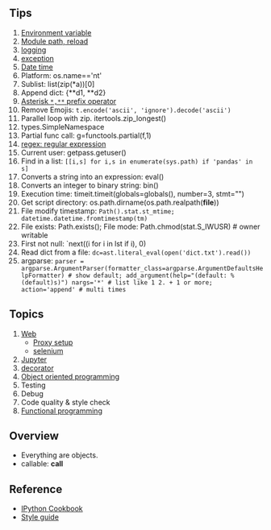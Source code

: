 ## Tips
1. [Environment variable](common.md)
1. [Module path, reload](common.md#modules)
1. [logging](common.md#logging)
1. [exception](common.md#exception)
1. [Date time](common.md#datetime)
1. Platform: os.name=='nt'
1. Sublist: list(zip(*a))[0]
1. Append dict: {**d1, **d2}
1. [Asterisk `*,**` prefix operator](common.md)
1. Remove Emojis: `t.encode('ascii', 'ignore').decode('ascii')`
1. Parallel loop with zip. itertools.zip_longest()
1. types.SimpleNamespace
1. Partial func call: g=functools.partial(f,1)
1. [regex: regular expression](common.md#regex)
1. Current user: getpass.getuser()
1. Find in a list: `[[i,s] for i,s in enumerate(sys.path) if 'pandas' in s]`
1. Converts a string into an expression: eval()
1. Converts an integer to binary string: bin()
1. Execution time: timeit.timeit(globals=globals(), number=3, stmt="")
1. Get script directory: os.path.dirname(os.path.realpath(__file__))
1. File modify timestamp: `Path().stat.st_mtime; datetime.datetime.fromtimestamp(tm)`
1. File exists: Path.exists(); File mode: Path.chmod(stat.S_IWUSR) # owner writable
1. First not null: `next((i for i in lst if i), 0)
1. Read dict from a file: `dc=ast.literal_eval(open('dict.txt').read())`
1. argparse: `parser = argparse.ArgumentParser(formatter_class=argparse.ArgumentDefaultsHelpFormatter) # show default; add_argument(help="(default: %(default)s)")
    nargs='*' # list like 1 2. + 1 or more; action='append' # multi times`

## Topics
1. [Web](web.md)
   * [Proxy setup](web.md#proxy-setup)
   * [selenium](web.md#selenium)
1. [Jupyter](jupyter.md)
1. [decorator](decorator.md)
1. [Object oriented programming](oop.md)
1. Testing
1. Debug
1. Code quality & style check
1. [Functional programming](functional.md)

## Overview
* Everything are objects.
* callable: __call__



## Reference
* [IPython Cookbook](https://ipython-books.github.io/)
* [Style guide](https://www.analyticsvidhya.com/blog/2020/07/python-style-guide/)

